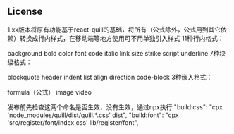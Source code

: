 
## License

1.xx版本将原有功能基于react-quill的基础，将所有（公式除外，公式用到其它依赖）转换成行内样式，在移动端等地方使用可不用单独引入样式
11种行内格式：

background
bold
color
font
code
italic
link
size
strike
script
underline
7种块级格式：

blockquote
header
indent
list
align
direction
code-block
3种嵌入格式：

formula（公式）
image
video

发布前先检查这两个命名是否生效，没有生效，通过npx执行
"build:css": "cpx 'node_modules/quill/dist/quill.*.css' dist",
"build:font": "cpx 'src/register/font/index.css' lib/register/font",
